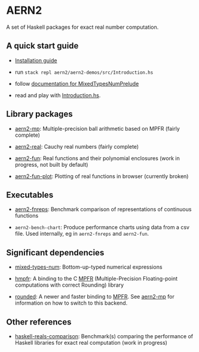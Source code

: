 # AERN2

A set of Haskell packages for exact real number computation.

## A quick start guide

  * [Installation guide](docs/install.md)

  * run `stack repl aern2/aern2-demos/src/Introduction.hs`

  * follow [documentation for MixedTypesNumPrelude](https://michalkonecny.github.io/mixed-types-num/MixedTypesNumPrelude.html)

  * read and play with [Introduction.hs](aern2-demos/src/Introduction.hs).

## Library packages

  * [aern2-mp](http://michalkonecny.github.io/aern2/aern2-mp-0.1.0.1/): Multiple-precision ball arithmetic based on MPFR (fairly complete)

  * [aern2-real](http://michalkonecny.github.io/aern2/aern2-real-0.1.0.1/): Cauchy real numbers (fairly complete)

  * [aern2-fun](http://michalkonecny.github.io/aern2/aern2-fun-0.1.0.0/): Real functions and their polynomial enclosures (work in progress, not built by default)

  * [aern2-fun-plot](http://michalkonecny.github.io/aern2/aern2-fun-plot-0.1.0.0/): Plotting of real functions in browser (currently broken)

## Executables

  * [aern2-fnreps](https://github.com/michalkonecny/aern2/tree/master/aern2-fnreps): Benchmark comparison of representations of continuous functions

  * `aern2-bench-chart`: Produce performance charts using data from a csv file.  Used internally, eg in `aern2-fnreps` and `aern2-fun`.

## Significant dependencies

  * [mixed-types-num](https://michalkonecny.github.io/mixed-types-num/MixedTypesNumPrelude.html):
    Bottom-up-typed numerical expressions

  * [hmpfr](https://hackage.haskell.org/package/hmpfr):
    A binding to the C [MPFR](http://www.mpfr.org/) (Multiple-Precision Floating-point computations with correct Rounding) library

  * [rounded](https://github.com/michalkonecny/rounded):
    A newer and faster binding to [MPFR](http://www.mpfr.org/).
    See [aern2-mp](http://michalkonecny.github.io/aern2/aern2-mp-0.1.0.0/) for information on how to switch to this backend.

## Other references

  * [haskell-reals-comparison](https://github.com/michalkonecny/haskell-reals-comparison/):
    Benchmark(s) comparing the performance of Haskell libraries for exact real computation (work in progress)
